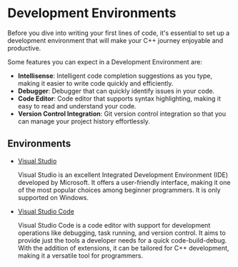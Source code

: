 # Development Environments

Before you dive into writing your first lines of code, it's essential to set up a development environment that will make your C++ journey enjoyable and productive.

Some features you can expect in a Development Environment are:
- **Intellisense**: Intelligent code completion suggestions as you type, making it easier to write code quickly and efficiently.
- **Debugger**: Debugger that can quickly identify issues in your code.
- **Code Editor**: Code editor that supports syntax highlighting, making it easy to read and understand your code.
- **Version Control Integration**: Git version control integration so that you can manage your project history effortlessly.

## Environments
* [Visual Studio](./visual_studio/index.md)
    
    Visual Studio is an excellent Integrated Development Environment (IDE) developed by Microsoft. It offers a user-friendly interface, making it one of the most popular choices among beginner programmers. It is only supported on Windows.
* [Visual Studio Code](./visual_studio_code/index.md)

    Visual Studio Code is a code editor with support for development operations like debugging, task running, and version control. It aims to provide just the tools a developer needs for a quick code-build-debug. With the addition of extensions, it can be tailored for C++ development, making it a versatile tool for programmers.
